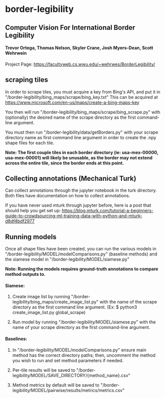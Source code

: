 # border-legibility

## Computer Vision For International Border Legibility
#### Trevor Ortega, Thomas Nelson, Skyler Crane, Josh Myers-Dean, Scott Wehrwein
Project Page: https://facultyweb.cs.wwu.edu/~wehrwes/BorderLegibility/

## scraping tiles

In order to scrape tiles, you must acquire a key from Bing's API, and put it in "/border-legibility/bing_maps/scrape/bing_key.txt"
This can be acquired at https://www.microsoft.com/en-us/maps/create-a-bing-maps-key

You then will run "/border-legibility/bing_maps/scrape/bing_scrape.py" with (optionally) the 
desired name of the scrape directory as the first command-line argument.

You must then run "/border-legibility/data/getBorders.py" with your scrape directory name as first command line
argument in order to create the .npy shape files for each tile.

**Note: The first couple tiles in each border directory (ie: usa-mex-00000, usa-mex-00001) will likely be unusable, as the border may not extend across the entire tile, since the border ends at this point.** 

## Collecting annotations (Mechanical Turk)

Can collect annotations through the jupyter notebook in the turk directory. Both files have documentation on how to collect annotations. 

If you have never used mturk through jupyter before, here is a post that should help you get set up: https://blog.mturk.com/tutorial-a-beginners-guide-to-crowdsourcing-ml-training-data-with-python-and-mturk-d8df4bdf2977

## Running models

Once all shape files have been created, you can run the various models in "/border-legibility/MODEL/modelComparisons.py" (baseline methods) 
and the siamese model in "/border-legibility/MODEL/siamese.py"

**Note: Running the models requires ground-truth annotations to compare method outputs to.**

#### Siamese:

1. Create image list by running "/border-legibility/bing_maps/create_image_list.py" with the name of the scrape directory as the first command 
line argument. (Ex: $ python3 create_image_list.py global_scrape)

2. Run model by running "/border-legibility/MODEL/siamese.py" with the name of your scrape directory as the first command-line argument.

#### Baselines:

1. In "/border-legibility/MODEL/modelComparisons.py" ensure main method has the correct directory paths;
then, uncomment the method you wish to run and set method parameters if needed.

2. Per-tile results will be saved to "/border-legibility/MODEL/SAVE_DIRECTORY/{method_name}.csv"

3. Method metrics by default will be saved to "/border-legibility/MODEL/pairwise/results/metrics/metrics.csv"
